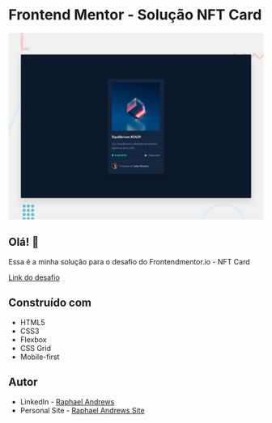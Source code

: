 # Frontend Mentor - Solução NFT Card

![Design preview for the NFT Card coding challenge](./assets/design/desktop-preview.jpg)

## Olá! 👋

Essa é a minha solução para o desafio do Frontendmentor.io - NFT Card

[Link do desafio](https://www.frontendmentor.io/challenges/nft-preview-card-component-SbdUL_w0U/hub/nft-preview-card-component-qCsoOjpbk)

## Construído com

- HTML5
- CSS3
- Flexbox
- CSS Grid
- Mobile-first

## Autor

- LinkedIn - [Raphael Andrews](https://www.linkedin.com/in/raphael-andrews/)
- Personal Site - [Raphael Andrews Site](https://raphaelandrews.github.io/andrews)
